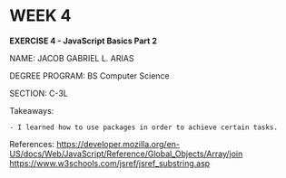 # WEEK 4

**EXERCISE 4 - JavaScript Basics Part 2**

NAME: JACOB GABRIEL L. ARIAS

DEGREE PROGRAM: BS Computer Science

SECTION: C-3L

Takeaways:

    - I learned how to use packages in order to achieve certain tasks.

References:
    https://developer.mozilla.org/en-US/docs/Web/JavaScript/Reference/Global_Objects/Array/join
    https://www.w3schools.com/jsref/jsref_substring.asp


